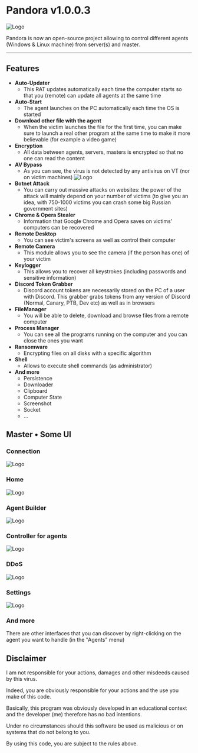 # Pandora v1.0.0.3

![Logo](https://cdn.discordapp.com/attachments/914164467548446730/948678891155902515/pandora.png)

Pandora is now an open-source project allowing to control different agents (Windows & Linux machine) from server(s) and master.

---
## Features

- **Auto-Updater**
    - This RAT updates automatically each time the computer starts so that you (remote) can update all agents at the same time
- **Auto-Start**
    - The agent launches on the PC automatically each time the OS is started
- **Download other file with the agent**
    - When the victim launches the file for the first time, you can make sure to launch a real other program at the same time to make it more believable (for example a video game)
- **Encryption**
    - All data between agents, servers, masters is encrypted so that no one can read the content
- **AV Bypass**
    - As you can see, the virus is not detected by any antivirus on VT (nor on victim machines)
![Logo](https://cdn.discordapp.com/attachments/914164467548446730/948678683311366174/download.png)
- **Botnet Attack**
    - You can carry out massive attacks on websites: the power of the attack will mainly depend on your number of victims (to give you an idea, with 750-1000 victims you can crash some big Russian government sites)
- **Chrome & Opera Stealer**
    - Information that Google Chrome and Opera saves on victims' computers can be recovered
- **Remote Desktop**
    - You can see victim's screens as well as control their computer
- **Remote Camera**
    - This module allows you to see the camera (if the person has one) of your victim
- **Keylogger**
    - This allows you to recover all keystrokes (including passwords and sensitive information)
- **Discord Token Grabber**
    - Discord account tokens are necessarily stored on the PC of a user with Discord. This grabber grabs tokens from any version of Discord (Normal, Canary, PTB, Dev etc) as well as in browsers
- **FileManager**
    - You will be able to delete, download and browse files from a remote computer
- **Process Manager**
    - You can see all the programs running on the computer and you can close the ones you want
- **Ransomware**
    - Encrypting files on all disks with a specific algorithm
- **Shell**
    - Allows to execute shell commands (as administrator)
 - **And more**
	- Persistence
    - Downloader
    - Clipboard 
    - Computer State
    - Screenshot
    - Socket
    - ...

## Master • Some UI

### Connection

![Logo](https://cdn.discordapp.com/attachments/914164467548446730/948689274864271431/Screenshot_6.png)

### Home

![Logo](https://cdn.discordapp.com/attachments/914164467548446730/948688169040228392/Screenshot_1.png)

### Agent Builder

![Logo](https://cdn.discordapp.com/attachments/914164467548446730/948688169241559130/Screenshot_2.png)

### Controller for agents

![Logo](https://cdn.discordapp.com/attachments/914164467548446730/948688169405141043/Screenshot_3.png)

### DDoS

![Logo](https://cdn.discordapp.com/attachments/914164467548446730/948688169652609095/Screenshot_4.png)

### Settings

![Logo](https://cdn.discordapp.com/attachments/914164467548446730/948688169866494032/Screenshot_5.png)

### And more

There are other interfaces that you can discover by right-clicking on the agent you want to handle (in the "Agents" menu)

## Disclaimer

I am not responsible for your actions, damages and other misdeeds caused by this virus.

Indeed, you are obviously responsible for your actions and the use you make of this code.

Basically, this program was obviously developed in an educational context and the developer (me) therefore has no bad intentions.

Under no circumstances should this software be used as malicious or on systems that do not belong to you.

By using this code, you are subject to the rules above.

